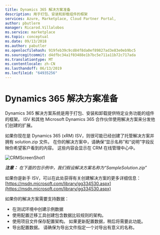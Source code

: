 ```yaml
---
title: Dynamics 365 解决方案准备
description: 用于打包、安装和卸载组件的框架
services: Azure, Marketplace, Cloud Partner Portal,
author: pbutlerm
manager: Ricarod.Villalobos
ms.service: marketplace
ms.topic: conceptual
ms.date: 09/13/2018
ms.author: pabutler
ms.openlocfilehash: 919feb39c9cd84f8da0ef89827ad3e83e0eb9bc5
ms.sourcegitcommit: d4dfbc34a1f03488e1b7bc5e711a11b72c717ada
ms.translationtype: MT
ms.contentlocale: zh-CN
ms.lasthandoff: 06/13/2019
ms.locfileid: "64935256"
---
```

# <a name="dynamics-365-solution-preparation"></a>Dynamics 365 解决方案准备

Dynamics 365 解决方案系统是用于打包、安装和卸载提供特定业务功能的组件的框架。 ISV 和其他 Microsoft Dynamics 365 合作伙伴使用解决方案来分发他们创建的扩展。

如果你现在是 Dynamics 365 (xRM) ISV，则很可能已经创建了托管解决方案并拥有 solution.zip 文件。 在你的解决方案中，请确保“显示名称”和“说明”字段反映你希望客户看到的内容。 这些内容会显示在 CRM 在线管理中心中。

![CRMScreenShot1](media/CRMScreenShot1.png)

_**注意：** 在下面的包示例中，我们假设解决方案名称为“SampleSolution.zip”_

如果你是新手 ISV，可以在此处获得有关创建解决方案的更多详细信息：[https://msdn.microsoft.com/library/gg334530.aspx](https://msdn.microsoft.com/library/gg334530.aspx)

如果你的解决方案需要支持数据：

* 在测试环境中创建示例数据
* 使用配置迁移工具创建包含数据比较规则的架构。
* 使用项目文件保存配置架构。 如果更新配置数据，稍后将需要此功能。
* 导出配置数据。 请确保为导出文件指定一个对导出有意义的名称。
